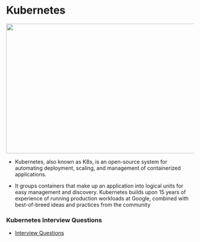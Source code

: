 # Kubernetes
<img src="https://www.vectorlogo.zone/logos/kubernetes/kubernetes-ar21.png" width=700 height="350"/>

- Kubernetes, also known as K8s, is an open-source system for automating deployment, scaling, and management of containerized applications.

- It groups containers that make up an application into logical units for easy management and discovery. Kubernetes builds upon 15 years of experience of running production workloads at Google, combined with best-of-breed ideas and practices from the community
### Kubernetes Interview Questions
- <a href="https://github.com/houcemeddinechouket/docker/blob/main/Docker%20Exercises/Warm%20up.md"> Interview Questions</a>
